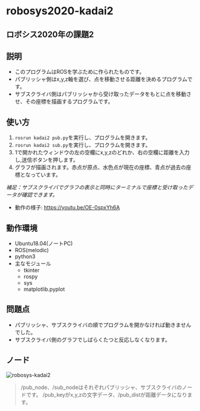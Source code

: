 # robosys2020-kadai2
## ロボシス2020年の課題2
## 説明
- このプログラムはROSを学ぶために作られたものです。
- パブリッシャ側はx,y,z軸を選び、点を移動させる距離を決めるプログラムです。
- サブスクライバ側はパブリッシャから受け取ったデータをもとに点を移動させ、その座標を描画するプログラムです。
## 使い方
1. ```rosrun kadai2 pub.py```を実行し、プログラムを開きます。
2. ```rosrun kadai2 sub.py```を実行し、プロクラムを開きます。
3. 1で開かれたウィンドウの左の空欄にx,y,zのどれか、右の空欄に距離を入力し,送信ボタンを押します。
4. グラフが描画されます。赤点が原点、水色点が現在の座標、青点が過去の座標となっています。

*補足：サブスクライバでグラフの表示と同時にターミナルで座標と受け取ったデータが確認できます。*
- 動作の様子:
  https://youtu.be/OE-0spxYh6A
## 動作環境
- Ubuntu18.04(ノートPC)
- ROS(melodic)
- python3
- 主なモジュール
  - tkinter
  - rospy
  - sys
  - matplotlib.pyplot
## 問題点
- パブリッシャ、サブスクライバの順でプログラムを開かなければ動きませんでした。
- サブスクライバ側のグラフでしばらくたつと反応しなくなります。
## ノード
![robosys-kadai2](https://user-images.githubusercontent.com/50820783/103738987-40c56100-5038-11eb-814b-8962e996952b.png)
>/pub_node、/sub_nodeはそれぞれパブリッシャ、サブスクライバのノードです。
/pub_keyがx,y,zの文字データ、/pub_distが距離データになります。
